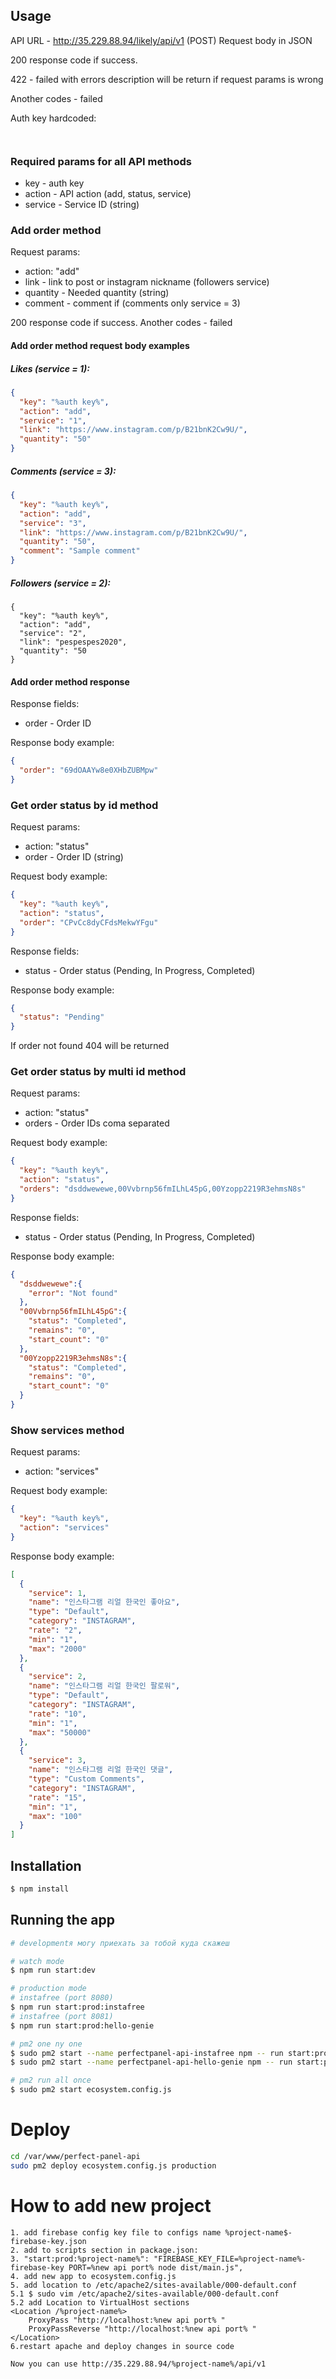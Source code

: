 ## Usage

API URL - http://35.229.88.94/likely/api/v1 (POST)
Request body in JSON

200 response code if success. 

422 - failed with errors description will be return if request params is wrong

Another codes - failed

Auth key hardcoded:

``
``
### Required params for all API methods
* key - auth key
* action - API action (add, status, service)
* service - Service ID (string)

### Add order method
Request params:
* action: "add"
* link - link to post or instagram nickname (followers service)
* quantity - Needed quantity (string)
* comment - comment if (comments only service = 3)

200 response code if success. Another codes - failed

#### Add order method request body examples

##### Likes (service = 1):
```json 
{
  "key": "%auth key%",
  "action": "add",
  "service": "1",
  "link": "https://www.instagram.com/p/B21bnK2Cw9U/",
  "quantity": "50"
}
```
##### Comments (service = 3):
```json 
{
  "key": "%auth key%",
  "action": "add",
  "service": "3",
  "link": "https://www.instagram.com/p/B21bnK2Cw9U/",
  "quantity": "50",
  "comment": "Sample comment"
}
```

##### Followers (service = 2):
```
{
  "key": "%auth key%",
  "action": "add",
  "service": "2",
  "link": "pespespes2020",
  "quantity": "50
}
```
#### Add order method response
Response fields:
* order - Order ID

Response body example:
```json 
{
  "order": "69dOAAYw8e0XHbZUBMpw"
}
```
### Get order status by id method
Request params:
* action: "status"
* order - Order ID (string)  

Request body example:
```json
{
  "key": "%auth key%",
  "action": "status",
  "order": "CPvCc8dyCFdsMekwYFgu"
}
```

Response fields:
* status - Order status (Pending, In Progress, Completed)

Response body example:
```json
{
  "status": "Pending"
}
```

If order not found 404 will be returned

### Get order status by multi id method
Request params:
* action: "status"
* orders - Order IDs coma separated 

Request body example:
```json
{
  "key": "%auth key%",
  "action": "status",
  "orders": "dsddwewewe,00Vvbrnp56fmILhL45pG,00Yzopp2219R3ehmsN8s"
}
```

Response fields:
* status - Order status (Pending, In Progress, Completed)

Response body example:
```json
{
  "dsddwewewe":{
    "error": "Not found"
  },
  "00Vvbrnp56fmILhL45pG":{
    "status": "Completed",
    "remains": "0",
    "start_count": "0"
  },
  "00Yzopp2219R3ehmsN8s":{
    "status": "Completed",
    "remains": "0",
    "start_count": "0"
  }
}
```

### Show services method
Request params:
* action: "services"

Request body example:
```json
{
  "key": "%auth key%",
  "action": "services"
}
```

Response body example:
```json
[
  {
    "service": 1,
    "name": "인스타그램 리얼 한국인 좋아요",
    "type": "Default",
    "category": "INSTAGRAM",
    "rate": "2",
    "min": "1",
    "max": "2000"
  },
  {
    "service": 2,
    "name": "인스타그램 리얼 한국인 팔로워",
    "type": "Default",
    "category": "INSTAGRAM",
    "rate": "10",
    "min": "1",
    "max": "50000"
  },
  {
    "service": 3,
    "name": "인스타그램 리얼 한국인 댓글",
    "type": "Custom Comments",
    "category": "INSTAGRAM",
    "rate": "15",
    "min": "1",
    "max": "100"
  }
]

```

## Installation

```bash
$ npm install
```

## Running the app

```bash
# developmentя могу приехать за тобой куда скажеш

# watch mode
$ npm run start:dev

# production mode
# instafree (port 8080)
$ npm run start:prod:instafree
# instafree (port 8081)
$ npm run start:prod:hello-genie

# pm2 one ny one
$ sudo pm2 start --name perfectpanel-api-instafree npm -- run start:prod:instafree
$ sudo pm2 start --name perfectpanel-api-hello-genie npm -- run start:prod:hello-genie

# pm2 run all once
$ sudo pm2 start ecosystem.config.js 
```
# Deploy
```bash
cd /var/www/perfect-panel-api
sudo pm2 deploy ecosystem.config.js production
```
# How to add new project


```
1. add firebase config key file to configs name %project-name$-firebase-key.json
2. add to scripts section in package.json:
3. "start:prod:%project-name%": "FIREBASE_KEY_FILE=%project-name%-firebase-key PORT=%new api port% node dist/main.js",
4. add new app to ecosystem.config.js    
5. add location to /etc/apache2/sites-available/000-default.conf
5.1 $ sudo vim /etc/apache2/sites-available/000-default.conf
5.2 add Location to VirtualHost sections
<Location /%project-name%>
    ProxyPass "http://localhost:%new api port% "
    ProxyPassReverse "http://localhost:%new api port% "
</Location>
6.restart apache and deploy changes in source code

Now you can use http://35.229.88.94/%project-name%/api/v1
```
